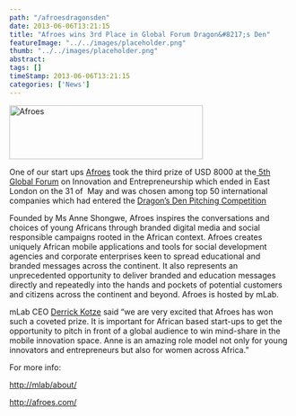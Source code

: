```yaml
---
path: "/afroesdragonsden" 
date: 2013-06-06T13:21:15 
title: "Afroes wins 3rd Place in Global Forum Dragon&#8217;s Den" 
featureImage: "../../images/placeholder.png" 
thumb: "../../images/placeholder.png" 
abstract:  
tags: [] 
timeStamp: 2013-06-06T13:21:15 
categories: ['News'] 
---
```


<p><a href="http://mlab/wp-content/uploads/2013/06/Screen-Shot-2013-06-06-at-1.40.42-PM.png"><img class="alignleft size-full wp-image-1070" alt="Afroes" src="http://mlab/wp-content/uploads/2013/06/Screen-Shot-2013-06-06-at-1.40.42-PM.png" width="345" height="96" srcset="https://mlab.co.za/wp-content/uploads/2013/06/Screen-Shot-2013-06-06-at-1.40.42-PM.png 345w, https://mlab.co.za/wp-content/uploads/2013/06/Screen-Shot-2013-06-06-at-1.40.42-PM-300x83.png 300w" sizes="(max-width: 345px) 100vw, 345px" /></a></p>
<p>One of our start ups <a href="http://www.Afroes.com">Afroes</a> took the third prize of USD 8000 at the<a href="http://www.globalforum2013.co.za"> 5th Global Forum</a> on Innovation and Entrepreneurship which ended in East London on the 31 of  May and was chosen among top 50 international companies which had entered the <a href="http://www.globalforum2013.co.za">Dragon’s Den Pitching Competition</a></p>
<p>Founded by Ms Anne Shongwe, Afroes inspires the conversations and choices of young Africans through branded digital media and social responsible campaigns rooted in the African context. Afroes creates uniquely African mobile applications and tools for social development agencies and corporate enterprises keen to spread educational and branded messages across the continent. It also represents an unprecedented opportunity to deliver branded and education messages directly and repeatedly into the hands and pockets of potential customers and citizens across the continent and beyond. Afroes is hosted by mLab.</p>
<p>mLab CEO <a href="http://mlab">Derrick Kotze</a> said “we are very excited that Afroes has won such a coveted prize. It is important for African based start-ups to get the opportunity to pitch in front of a global audience to win mind-share in the mobile innovation space. Anne is an amazing role model not only for young innovators and entrepreneurs but also for women across Africa.”</p>
<p>For more info:</p>
<p><a href="http://mlab/about/">http://mlab/about/</a></p>
<p><a href="http://afroes.com/">http://afroes.com/</a></p>
<p>&nbsp;</p>
